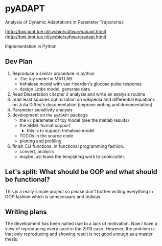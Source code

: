 # pyADAPT

Analysis of Dynamic Adaptations in Parameter Trajectories

[http://bmi.bmt.tue.nl/sysbio/software/adapt.html](http://bmi.bmt.tue.nl/sysbio/software/adapt.html)

Implementation in Python

## Dev Plan

1. Reproduce a similar procedure in python
    - The toy model in MATLAB
    - trehalose model with van Heerden's glucose pulse response
    - design Lotka model, generate data
2. Read Dissertation chapter 2 analysis and write an analysis routine
3. read least squares optimization on wikipedia and differential equations on Julia Diffeq's documentation (improve writing and documentation)
4. Parameter sensitivity analysis
5. development on the `pyADAPT` package
    - the `k3` parameter of toy model (see the matlab results)
    - the SBML format support
        - this is to support trehalose model
    - TODOs in the source code
    - plotting and profiling
6. finish CLI functions. in functional programming fashion.
    - convert, analysis
    - maybe just leave the templating work to cookicutter.

## Let's split: What should be OOP and what should be functional?

This is a really simple project so please don't bother writing everything in OOP fashion which is unnecessary and tedious.

## Writing plans

The development has been halted due to a lack of motivation. Now I have a view of reproducing every case in the 2013 case. However, the problem is that only reproducing and showing result is not good enough as a master thesis.
